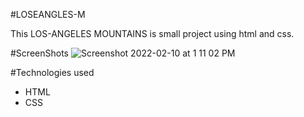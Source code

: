 #LOSEANGLES-M 

This LOS-ANGELES MOUNTAINS is small project using html and css.

#ScreenShots
![Screenshot 2022-02-10 at 1 11 02 PM](https://user-images.githubusercontent.com/97092725/153361593-df748fed-887c-47fe-bffa-0128897bff32.png)

#Technologies used
* HTML
* CSS
